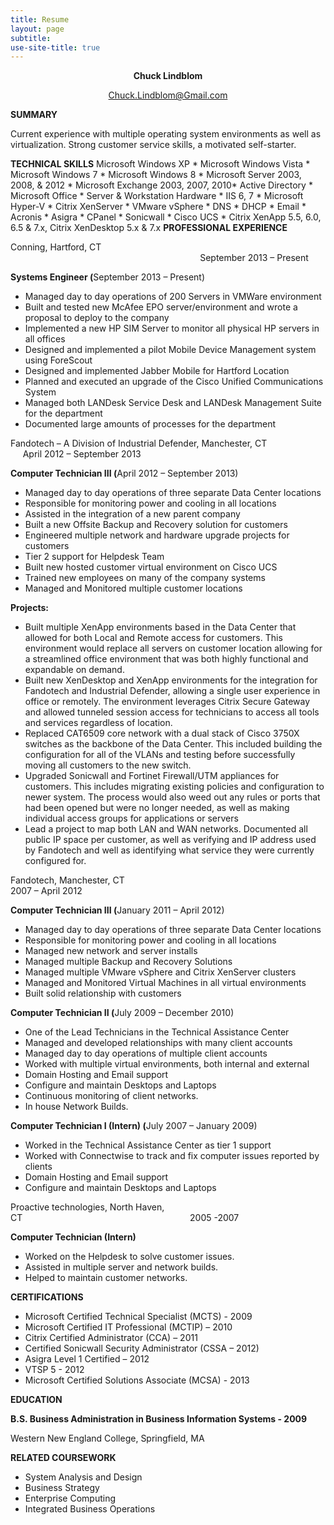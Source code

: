 ```yaml
---
title: Resume
layout: page
subtitle: 
use-site-title: true
---
```


<p style="text-align: center;"><strong>Chuck Lindblom</strong></p>
<p style="text-align: center;"><a href="mailto:Chuck.Lindblom@Gmail.com">Chuck.Lindblom@Gmail.com</a></p>
<strong>SUMMARY</strong>

Current experience with multiple operating system environments as well as virtualization. Strong customer service skills, a motivated self-starter.

<strong>TECHNICAL SKILLS</strong>
Microsoft Windows XP * Microsoft Windows Vista * Microsoft Windows 7 * Microsoft Windows 8 * Microsoft Server 2003, 2008, &amp; 2012 * Microsoft Exchange 2003, 2007, 2010* Active Directory * Microsoft Office * Server &amp; Workstation Hardware * IIS 6, 7 * Microsoft Hyper-V * Citrix XenServer * VMware vSphere * DNS * DHCP * Email * Acronis * Asigra * CPanel * Sonicwall * Cisco UCS * Citrix XenApp 5.5, 6.0, 6.5 &amp; 7.x, Citrix XenDesktop 5.x &amp; 7.x
<strong>PROFESSIONAL EXPERIENCE</strong>

Conning, Hartford, CT                                                                               September 2013 – Present

<strong>Systems Engineer (</strong>September 2013 – Present)
<ul>
 	<li>Managed day to day operations of 200 Servers in VMWare environment</li>
 	<li>Built and tested new McAfee EPO server/environment and wrote a proposal to deploy to the company</li>
 	<li>Implemented a new HP SIM Server to monitor all physical HP servers in all offices</li>
 	<li>Designed and implemented a pilot Mobile Device Management system using ForeScout</li>
 	<li>Designed and implemented Jabber Mobile for Hartford Location</li>
 	<li>Planned and executed an upgrade of the Cisco Unified Communications System</li>
 	<li>Managed both LANDesk Service Desk and LANDesk Management Suite for the department</li>
 	<li>Documented large amounts of processes for the department</li>
</ul>

Fandotech – A Division of Industrial Defender, Manchester, CT                 April 2012 – September 2013

<strong>Computer Technician III (</strong>April 2012 – September 2013)
<ul>
 	<li>Managed day to day operations of three separate Data Center locations</li>
 	<li>Responsible for monitoring power and cooling in all locations</li>
 	<li>Assisted in the integration of a new parent company</li>
 	<li>Built a new Offsite Backup and Recovery solution for customers</li>
 	<li>Engineered multiple network and hardware upgrade projects for customers</li>
 	<li>Tier 2 support for Helpdesk Team</li>
 	<li>Built new hosted customer virtual environment on Cisco UCS</li>
 	<li>Trained new employees on many of the company systems</li>
 	<li>Managed and Monitored multiple customer locations</li>
</ul>

<strong>Projects:</strong>
<ul>
 	<li>Built multiple XenApp environments based in the Data Center that allowed for both Local and Remote access for customers. This environment would replace all servers on customer location allowing for a streamlined office environment that was both highly functional and expandable on demand.</li>
 	<li>Built new XenDesktop and XenApp environments for the integration for Fandotech and Industrial Defender, allowing a single user experience in office or remotely. The environment leverages Citrix Secure Gateway and allowed tunneled session access for technicians to access all tools and services regardless of location.</li>
 	<li>Replaced CAT6509 core network with a dual stack of Cisco 3750X switches as the backbone of the Data Center. This included building the configuration for all of the VLANs and testing before successfully moving all customers to the new switch.</li>
 	<li>Upgraded Sonicwall and Fortinet Firewall/UTM appliances for customers. This includes migrating existing policies and configuration to newer system. The process would also weed out any rules or ports that had been opened but were no longer needed, as well as making individual access groups for applications or servers</li>
 	<li>Lead a project to map both LAN and WAN networks. Documented all public IP space per customer, as well as verifying and IP address used by Fandotech and well as identifying what service they were currently configured for.</li>
</ul>

Fandotech, Manchester, CT                                                                                  2007 – April 2012

<strong>Computer Technician III (</strong>January 2011 – April 2012)
<ul>
 	<li>Managed day to day operations of three separate Data Center locations</li>
 	<li>Responsible for monitoring power and cooling in all locations</li>
 	<li>Managed new network and server installs</li>
 	<li>Managed multiple Backup and Recovery Solutions</li>
 	<li>Managed multiple VMware vSphere and Citrix XenServer clusters</li>
 	<li>Managed and Monitored Virtual Machines in all virtual environments</li>
 	<li>Built solid relationship with customers</li>
</ul>

<strong>Computer Technician II (</strong>July 2009 – December 2010)
<ul>
 	<li>One of the Lead Technicians in the Technical Assistance Center</li>
 	<li>Managed and developed relationships with many client accounts</li>
 	<li>Managed day to day operations of multiple client accounts</li>
 	<li>Worked with multiple virtual environments, both internal and external</li>
 	<li>Domain Hosting and Email support</li>
 	<li>Configure and maintain Desktops and Laptops</li>
 	<li>Continuous monitoring of client networks.</li>
 	<li>In house Network Builds.</li>
</ul>

<strong>Computer Technician I (Intern) (</strong>July 2007 – January 2009)
<ul>
 	<li>Worked in the Technical Assistance Center as tier 1 support</li>
 	<li>Worked with Connectwise to track and fix computer issues reported by clients</li>
 	<li>Domain Hosting and Email support</li>
 	<li>Configure and maintain Desktops and Laptops</li>
</ul>

Proactive technologies, North Haven, CT                                                                    2005 -2007

<strong>Computer Technician (Intern)</strong>
<ul>
 	<li>Worked on the Helpdesk to solve customer issues.</li>
 	<li>Assisted in multiple server and network builds.</li>
 	<li>Helped to maintain customer networks.</li>
</ul>

<strong>CERTIFICATIONS</strong>
<ul>
 	<li>Microsoft Certified Technical Specialist (MCTS) - 2009</li>
 	<li>Microsoft Certified IT Professional (MCTIP) – 2010</li>
 	<li>Citrix Certified Administrator (CCA) – 2011</li>
 	<li>Certified Sonicwall Security Administrator (CSSA – 2012)</li>
 	<li>Asigra Level 1 Certified – 2012</li>
 	<li>VTSP 5 - 2012</li>
 	<li>Microsoft Certified Solutions Associate (MCSA) - 2013</li>
</ul>

<strong>EDUCATION</strong>

<strong>B.S. Business Administration in Business Information Systems - 2009</strong>

Western New England College, Springfield, MA

<strong>RELATED COURSEWORK</strong>

<ul>
 	<li>System Analysis and Design</li>
 	<li>Business Strategy</li>
 	<li>Enterprise Computing</li>
 	<li>Integrated Business Operations</li>
</ul>